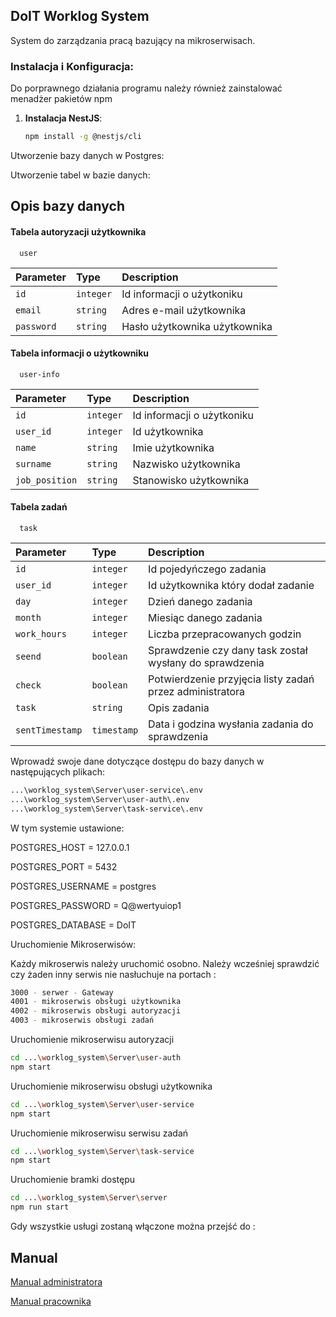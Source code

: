 ## DoIT Worklog System

System do zarządzania pracą bazujący na mikroserwisach.
### Instalacja i Konfiguracja:
Do porprawnego działania programu należy również zainstalować menadżer pakietów npm
1. **Instalacja NestJS**:
 
   ```bash
   npm install -g @nestjs/cli


Utworzenie bazy danych w Postgres:

Utworzenie tabel w bazie danych:

## Opis bazy danych
#### Tabela autoryzacji użytkownika

```http
  user
```

| Parameter | Type     | Description                       |
| :-------- | :------- | :-------------------------------- |
| `id`      | `integer` | Id informacji o użytkoniku|
| `email`      | `string` | Adres e-mail użytkownika  |
| `password`      | `string` | Hasło użytkownika użytkownika |

#### Tabela informacji o użytkowniku

```http
  user-info
```

| Parameter | Type     | Description                       |
| :-------- | :------- | :-------------------------------- |
| `id`      | `integer` | Id informacji o użytkoniku|
| `user_id`      | `integer` | Id użytkownika  |
| `name`      | `string` | Imie użytkownika |
| `surname`      | `string` | Nazwisko użytkownika |
| `job_position`      | `string` | Stanowisko użytkownika |

#### Tabela zadań

```http
  task
```

| Parameter | Type     | Description                       |
| :-------- | :------- | :-------------------------------- |
| `id`      | `integer` | Id pojedyńczego zadania|
| `user_id`      | `integer` | Id użytkownika który dodał zadanie |
| `day`      | `integer` | Dzień danego zadania |
| `month`      | `integer` | Miesiąc danego zadania |
| `work_hours`      | `integer` | Liczba przepracowanych godzin |
| `seend`      | `boolean` | Sprawdzenie czy dany task został wysłany do sprawdzenia |
| `check`      | `boolean` | Potwierdzenie przyjęcia listy zadań przez administratora |
| `task`      | `string` | Opis zadania |
| `sentTimestamp`      | `timestamp` | Data i godzina wysłania zadania do sprawdzenia |

Wprowadź swoje dane dotyczące dostępu do bazy danych w następujących plikach:

   ```bash
   ...\worklog_system\Server\user-service\.env
   ...\worklog_system\Server\user-auth\.env
   ...\worklog_system\Server\task-service\.env
  ```
W tym systemie ustawione:

POSTGRES_HOST = 127.0.0.1

POSTGRES_PORT = 5432

POSTGRES_USERNAME = postgres

POSTGRES_PASSWORD = Q@wertyuiop1

POSTGRES_DATABASE = DoIT

Uruchomienie Mikroserwisów:

Każdy mikroserwis należy uruchomić osobno. Należy wcześniej sprawdzić czy żaden inny serwis nie nasłuchuje na portach :

```bash
3000 - serwer - Gateway
4001 - mikroserwis obsługi użytkownika
4002 - mikroserwis obsługi autoryzacji
4003 - mikroserwis obsługi zadań
```

Uruchomienie mikroserwisu autoryzacji
```bash
cd ...\worklog_system\Server\user-auth
npm start
```

Uruchomienie mikroserwisu obsługi użytkownika
```bash
cd ...\worklog_system\Server\user-service
npm start
```

Uruchomienie mikroserwisu serwisu zadań
```bash
cd ...\worklog_system\Server\task-service
npm start
```

Uruchomienie bramki dostępu
```bash
cd ...\worklog_system\Server\server
npm run start
```


Gdy wszystkie usługi zostaną włączone można przejść do :


## Manual

[Manual administratora](https://github.com/WerHack0/worklog_system/blob/main/manual_admin.pdf)

[Manual pracownika](https://github.com/WerHack0/worklog_system/blob/main/manual_user.pdf)
